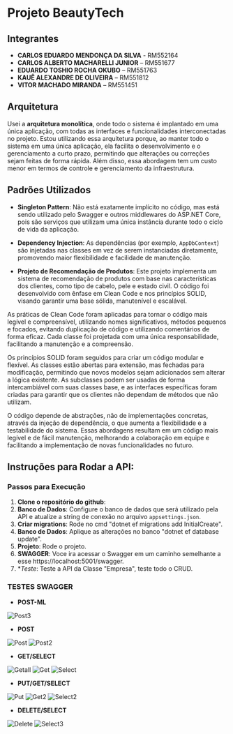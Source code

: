 # Projeto BeautyTech

## Integrantes

- **CARLOS EDUARDO MENDONÇA DA SILVA** - RM552164
- **CARLOS ALBERTO MACHARELLI JUNIOR** – RM551677
- **EDUARDO TOSHIO ROCHA OKUBO** – RM551763
- **KAUÊ ALEXANDRE DE OLIVEIRA** – RM551812
- **VITOR MACHADO MIRANDA** – RM551451

## Arquitetura

Usei a **arquitetura monolítica**, onde todo o sistema é implantado em uma única aplicação, com todas as interfaces e funcionalidades interconectadas no projeto. Estou utilizando essa arquitetura porque, ao manter todo o sistema em uma única aplicação, ela facilita o desenvolvimento e o gerenciamento a curto prazo, permitindo que alterações ou correções sejam feitas de forma rápida. Além disso, essa abordagem tem um custo menor em termos de controle e gerenciamento da infraestrutura.

## Padrões Utilizados

- **Singleton Pattern**: Não está exatamente implícito no código, mas está sendo utilizado pelo Swagger e outros middlewares do ASP.NET Core, pois são serviços que utilizam uma única instância durante todo o ciclo de vida da aplicação.

- **Dependency Injection**: As dependências (por exemplo, `AppDbContext`) são injetadas nas classes em vez de serem instanciadas diretamente, promovendo maior flexibilidade e facilidade de manutenção.

- **Projeto de Recomendação de Produtos**:
Este projeto implementa um sistema de recomendação de produtos com base nas características dos clientes, como tipo de cabelo, pele e estado civil. O código foi desenvolvido com ênfase em Clean Code e nos princípios SOLID, visando garantir uma base sólida, manutenível e escalável.

As práticas de Clean Code foram aplicadas para tornar o código mais legível e compreensível, utilizando nomes significativos, métodos pequenos e focados, evitando duplicação de código e utilizando comentários de forma eficaz. Cada classe foi projetada com uma única responsabilidade, facilitando a manutenção e a compreensão.

Os princípios SOLID foram seguidos para criar um código modular e flexível. As classes estão abertas para extensão, mas fechadas para modificação, permitindo que novos modelos sejam adicionados sem alterar a lógica existente. As subclasses podem ser usadas de forma intercambiável com suas classes base, e as interfaces específicas foram criadas para garantir que os clientes não dependam de métodos que não utilizam.

O código depende de abstrações, não de implementações concretas, através da injeção de dependência, o que aumenta a flexibilidade e a testabilidade do sistema. Essas abordagens resultam em um código mais legível e de fácil manutenção, melhorando a colaboração em equipe e facilitando a implementação de novas funcionalidades no futuro.

## Instruções para Rodar a API:

### Passos para Execução

1. **Clone o repositório do github**:
2. **Banco de Dados**: Configure o banco de dados que será utilizado pela API e atualize a string de conexão no arquivo `appsettings.json`.
3. **Criar migrations**: Rode no cmd "dotnet ef migrations add InitialCreate".
4. **Banco de Dados**: Aplique as alterações no banco "dotnet ef database update".
5. **Projeto**: Rode o projeto.
6. **SWAGGER**: Voce ira acessar o Swagger em um caminho semelhante a esse https://localhost:5001/swagger.
7. **Teste*: Teste a API da Classe "Empresa", teste todo o CRUD.

### TESTES SWAGGER

- **POST-ML**

![Post3](imagens-swagger/POST3.png)

- **POST**

![Post](imagens-swagger/POST.png)
![Post2](imagens-swagger/POST2.png)


- **GET/SELECT**
  
![Getall](imagens-swagger/GETALL.png)
![Get](imagens-swagger/GET.png)
![Select](imagens-swagger/SELECT.png)


- **PUT/GET/SELECT**
  
![Put](imagens-swagger/PUT.png)
![Get2](imagens-swagger/GET2.png)
![Select2](imagens-swagger/SELECT2.png)


- **DELETE/SELECT**
  
![Delete](imagens-swagger/DELET.png)
![Select3](imagens-swagger/SELECT3.png)

















